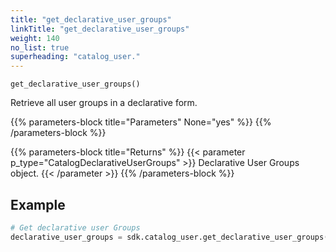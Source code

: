 ```yaml
---
title: "get_declarative_user_groups"
linkTitle: "get_declarative_user_groups"
weight: 140
no_list: true
superheading: "catalog_user."
---
```


``get_declarative_user_groups()``

Retrieve all user groups in a declarative form.

{{% parameters-block  title="Parameters" None="yes" %}}
{{% /parameters-block %}}

{{% parameters-block title="Returns" %}}
{{< parameter p_type="CatalogDeclarativeUserGroups" >}}
Declarative User Groups object.
{{< /parameter >}}
{{% /parameters-block %}}

## Example

```python
# Get declarative user Groups
declarative_user_groups = sdk.catalog_user.get_declarative_user_groups()
```
